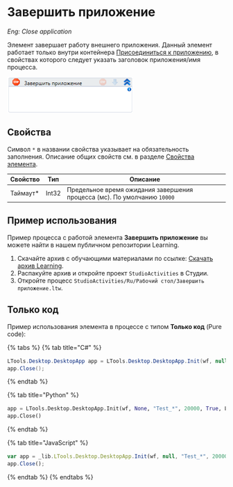 # Завершить приложение

*Eng: Close application*

Элемент завершает работу внешнего приложения. Данный элемент работает только внутри контейнера [Присоединиться к приложению](https://docs.primo-rpa.ru/primo-rpa/g_elements/el_basic/els_desktop/el_desktop_attach), в свойствах которого следует указать заголовок приложения/имя процесса.

![](<../../../.gitbook/assets/image (173).png>)

## Свойства
Символ `*` в названии свойства указывает на обязательность заполнения. Описание общих свойств см. в разделе [Свойства элемента](https://docs.primo-rpa.ru/primo-rpa/primo-studio/process/elements#svoistva-elementa).

| Свойство  | Тип   | Описание                                           |
| --------- | ----- | -------------------------------------------------- |
| Таймаут\* | Int32 | Предельное время ожидания завершения процесса (мс). По умолчанию `10000` |


##  Пример использования

Пример процесса с работой элемента **Завершить приложение** вы можете найти в нашем публичном репозитории Learning.

1. Скачайте архив с обучающими материалами по ссылке: [Скачать архив Learning](https://github.com/PrimoRPA/Learning/archive/refs/heads/master.zip).
2. Распакуйте архив и откройте проект `StudioActivities` в Студии.
3. Откройте процесс `StudioActivities/Ru/Рабочий стол/Завершить приложение.ltw`.

## Только код

Пример использования элемента в процессе с типом **Только код** (Pure code):

{% tabs %}
{% tab title="C#" %}
```csharp
LTools.Desktop.DesktopApp app = LTools.Desktop.DesktopApp.Init(wf, null, "Test_*", 20000, true, LTools.Desktop.Model.DesktopTypes.UIAUTOMATION);
app.Close();	
```
{% endtab %}

{% tab title="Python" %}
```python
app = LTools.Desktop.DesktopApp.Init(wf, None, "Test_*", 20000, True, LTools.Desktop.Model.DesktopTypes.UIAUTOMATION)
app.Close()
```
{% endtab %}

{% tab title="JavaScript" %}
```javascript
var app = _lib.LTools.Desktop.DesktopApp.Init(wf, null, "Test_*", 20000, true, _lib.LTools.Desktop.Model.DesktopTypes.UIAUTOMATION);
app.Close();
```
{% endtab %}
{% endtabs %}
